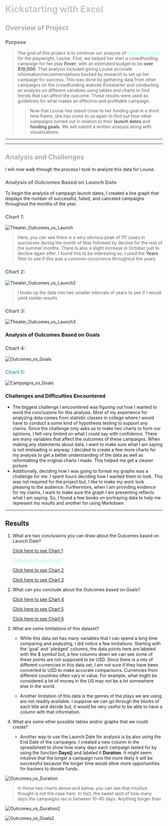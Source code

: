 # <span style="color:#c0c5ce">**Kickstarting with Excel**</span>

## <span style="color:#a7adba">**Overview of Project**</span>

### <span style="color:#65737e">**Purpose**</span>
>The goal of this project is to continue our analysis of <a href="https://github.com/annaS000/mywork/blob/main/challenges/kickstarter/Kickstarter_Challenge%20copy.xlsx" style="color:#99FFCC; text-decoration: underline;text-decoration-style: dotted;">Kickstarter data</a> for the playwright, Louise. First, we helped her start a crowdfunding campaign for her play **_Fever_**, with an estimated budget to be **over $10,000**. That analysis included giving Louise accurate information/recommendations backed by research to set up her campaign for success. This was done by gathering data from other campaigns on the crowdfunding website Kickstarter and conducting an analysis on different variables using tables and charts to find trends that can affect the outcome. These results were used as guidelines for what makes an effective and profitable campaign.
>>Now that Louise has raised close to her funding goal in a short time frame, she has come to us again to find out how other campaigns turned out in relation to their **launch dates** and **funding goals**. We will submit a written analysis along with visualizations.

---
---

## <span style="color:#a7adba">**Analysis and Challenges**</span>
I will now walk through the process I took to analyze this data for Louise.

### <span style="color:#65737e">**Analysis of Outcomes Based on Launch Date**</span>
To begin the analysis of campaign launch dates, I created a line graph that displays the number of successful, failed, and canceled campaigns throughout the months of the year.

### <span style="color:#65737e">Chart 1:</span>
![Theater_Outcomes_vs_Launch](https://raw.githubusercontent.com/annaS000/mywork/main/challenges/kickstarter/resources/Theater_Outcome_vs_Launch.png)

 >Here, you can see there is a very obvious peak of 111 cases in successes during the month of May  followed by decline for the rest of the summer months. There is also a slight increase in October just to decline again after. I found this to be interesting so, I used the **Years** filter to see if this was a common occurrence throughout the years.

### <span style="color:#65737e">Chart 2:</span>
![Theater_Outcomes_vs_Launch2](https://raw.githubusercontent.com/annaS000/mywork/main/challenges/kickstarter/resources/Theater_Outcome_vs_Launch2.png)

>I broke up the data into two smaller intervals of years to see if I would yield similar results

### <span style="color:#65737e">Chart 3:</span>

 ![Theater_Outcomes_vs_Launch3](https://raw.githubusercontent.com/annaS000/mywork/main/challenges/kickstarter/resources/Theater_Outcome_vs_Launch3.png)


### **Analysis of Outcomes Based on Goals**

### <span style="color:#65737e">Chart 4:
![Outcomes_vs_Goals](https://raw.githubusercontent.com/annaS000/mywork/main/challenges/kickstarter/resources/Outcomes_vs_Goals.png)

### <span style="color:#4DB6AC">Chart 5:
![Campaigns_vs_Goals](https://raw.githubusercontent.com/annaS000/mywork/main/challenges/kickstarter/resources/Campaigns_vs_Goals.png)
### **Challenges and Difficulties Encountered**
* The biggest challenge I encountered was figuring out how I wanted to word the conclusions for this analysis. Most of my experience for analyzing data comes from statistic classes in college where I would have to conduct a some kind of hypothesis testing to support any claims. Since the challenge only asks us to make two charts to form our opinions, I felt very limited on what I could say with confidence. There are many variables that affect the outcomes of these campaigns. When making any statements about data, I want to make sure what I am saying is not misleading in anyway. I decided to create a few more charts for my analysis to get a better understanding of the data as well as reformatting the original charts I made. This helped me get a clearer picture.  
* Additionally, deciding how I was going to format my graphs was a challenge for me. I spent hours deciding how I wanted them to look. This was not required for the project but, I like to make my work look pleasing to the audience. Furthermore, when I am providing evidence for my claims, I want to make sure the graph I am presenting reflects what I am saying. So, I found a few books on portraying data to help me represent my results and another for using Markdown.

---

## **Results**

1. What are two conclusions you can draw about the Outcomes based on Launch Date?
    

    [Click here to see Chart 1](#chart-1)

    <a href="#chart-1" style="color:#99FFCC; text-decoration: underline;text-decoration-style: dotted;">Click here to see Chart 1</a>

    [Click here to see Chart 2](#chart-2)

    [Click here to see Chart 3](#chart-3)

2. What can you conclude about the Outcomes based on Goals?

    [Click here to see Chart 4](#chart-4)

    [Click here to see Chart 5](#chart-5)

    [Click here to see Chart 6](#chart-6)

3. What are some limitations of this dataset? 

    * While this data set has many variables that I can spend a long time comparing and analyzing, I did notice a few limitations. Starting with the 'goal' and 'pledged' columns, the data points here are labeled with the $ symbol but, a few columns down we can see some of these points are not supposed to be USD. Since there is a mix of different currencies in this data set, I am not sure if they have been converted to USD to make accurate comparisons. Currencies from different countries often vary in value. For example, what might be considered a lot of money in the US may not be a lot somewhere else in the world. 

    * Another limitation of this data is the genres of the plays we are using are not readily available. I suppose we can go through the blurbs of each title and decide but, it would be very useful to be able to have a column with that information. 
4. What are some other possible tables and/or graphs that we could create?
    * Another way to use the Launch Date for analysis is by also using the End Date of the campaigns. I created a new column in the spreadsheet to show how many days each campaign lasted for by using the function **Days()** and labeled it **Duration**. It might seem intuitive that the longer a campaign runs the more likely it will be successful because the longer time would allow more opportunities for backers to donate funds. 

![Outcomes_vs_Duration](https://raw.githubusercontent.com/annaS000/mywork/main/challenges/kickstarter/resources/Outcomes_vs_Duration.png)
>In these two charts above and below, you can see that intuitive thought is not the case here. In fact, the sweet spot of how many days the campaigns ran is between 10-40 days. Anything longer than

![Outcomes_vs_Duration2](https://raw.githubusercontent.com/annaS000/mywork/main/challenges/kickstarter/resources/Outcomes_vs_Duration2.png)

![Outcomes_vs_Goals2](https://raw.githubusercontent.com/annaS000/mywork/main/challenges/kickstarter/resources/Outcomes_vs_Goals2.png)




